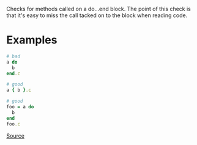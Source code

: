 
Checks for methods called on a do...end block. The point of
this check is that it's easy to miss the call tacked on to the block
when reading code.

# Examples

```ruby
# bad
a do
  b
end.c

# good
a { b }.c

# good
foo = a do
  b
end
foo.c
```

[Source](http://www.rubydoc.info/gems/rubocop/RuboCop/Cop/Style/MethodCalledOnDoEndBlock)